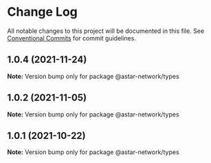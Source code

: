 # Change Log

All notable changes to this project will be documented in this file.
See [Conventional Commits](https://conventionalcommits.org) for commit guidelines.

## 1.0.4 (2021-11-24)

**Note:** Version bump only for package @astar-network/types





## 1.0.2 (2021-11-05)

**Note:** Version bump only for package @astar-network/types





## 1.0.1 (2021-10-22)

**Note:** Version bump only for package @astar-network/types
